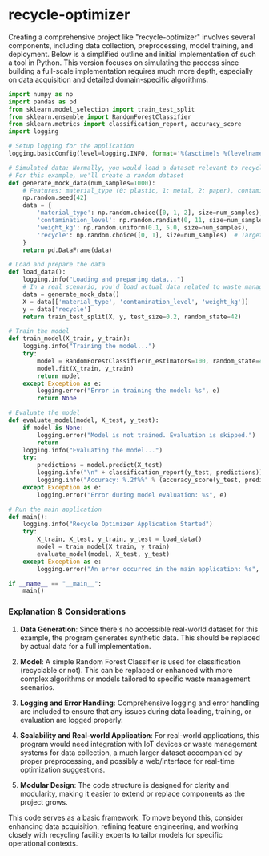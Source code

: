 # recycle-optimizer

Creating a comprehensive project like "recycle-optimizer" involves several components, including data collection, preprocessing, model training, and deployment. Below is a simplified outline and initial implementation of such a tool in Python. This version focuses on simulating the process since building a full-scale implementation requires much more depth, especially on data acquisition and detailed domain-specific algorithms.

```python
import numpy as np
import pandas as pd
from sklearn.model_selection import train_test_split
from sklearn.ensemble import RandomForestClassifier
from sklearn.metrics import classification_report, accuracy_score
import logging

# Setup logging for the application
logging.basicConfig(level=logging.INFO, format='%(asctime)s %(levelname)s:%(message)s')

# Simulated data: Normally, you would load a dataset relevant to recycling optimization
# For this example, we'll create a random dataset
def generate_mock_data(num_samples=1000):
    # Features: material_type (0: plastic, 1: metal, 2: paper), contamination_level (0-10 scale), weight_kg
    np.random.seed(42)
    data = {
        'material_type': np.random.choice([0, 1, 2], size=num_samples),
        'contamination_level': np.random.randint(0, 11, size=num_samples),
        'weight_kg': np.random.uniform(0.1, 5.0, size=num_samples),
        'recycle': np.random.choice([0, 1], size=num_samples)  # Target: 0: avoid recycling, 1: recycle
    }
    return pd.DataFrame(data)

# Load and prepare the data
def load_data():
    logging.info("Loading and preparing data...")
    # In a real scenario, you'd load actual data related to waste management and recycling
    data = generate_mock_data()
    X = data[['material_type', 'contamination_level', 'weight_kg']]
    y = data['recycle']
    return train_test_split(X, y, test_size=0.2, random_state=42)

# Train the model
def train_model(X_train, y_train):
    logging.info("Training the model...")
    try:
        model = RandomForestClassifier(n_estimators=100, random_state=42)
        model.fit(X_train, y_train)
        return model
    except Exception as e:
        logging.error("Error in training the model: %s", e)
        return None

# Evaluate the model
def evaluate_model(model, X_test, y_test):
    if model is None:
        logging.error("Model is not trained. Evaluation is skipped.")
        return
    logging.info("Evaluating the model...")
    try:
        predictions = model.predict(X_test)
        logging.info("\n" + classification_report(y_test, predictions))
        logging.info("Accuracy: %.2f%%" % (accuracy_score(y_test, predictions) * 100))
    except Exception as e:
        logging.error("Error during model evaluation: %s", e)

# Run the main application
def main():
    logging.info("Recycle Optimizer Application Started")
    try:
        X_train, X_test, y_train, y_test = load_data()
        model = train_model(X_train, y_train)
        evaluate_model(model, X_test, y_test)
    except Exception as e:
        logging.error("An error occurred in the main application: %s", e)

if __name__ == "__main__":
    main()
```

### Explanation & Considerations

1. **Data Generation**: Since there's no accessible real-world dataset for this example, the program generates synthetic data. This should be replaced by actual data for a full implementation.

2. **Model**: A simple Random Forest Classifier is used for classification (recyclable or not). This can be replaced or enhanced with more complex algorithms or models tailored to specific waste management scenarios.

3. **Logging and Error Handling**: Comprehensive logging and error handling are included to ensure that any issues during data loading, training, or evaluation are logged properly.

4. **Scalability and Real-world Application**: For real-world applications, this program would need integration with IoT devices or waste management systems for data collection, a much larger dataset accompanied by proper preprocessing, and possibly a web/interface for real-time optimization suggestions.

5. **Modular Design**: The code structure is designed for clarity and modularity, making it easier to extend or replace components as the project grows.

This code serves as a basic framework. To move beyond this, consider enhancing data acquisition, refining feature engineering, and working closely with recycling facility experts to tailor models for specific operational contexts.
